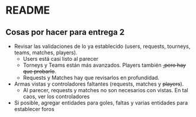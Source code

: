 # README

## Cosas por hacer para entrega 2
* Revisar las validaciones de lo ya establecido (users, requests, tourneys, teams, matches, players).
    * Users está casi listo al parecer
    * Torneys y Teams están más avanzados. Players también ~~,pero hay que probarlo~~.
    * Requests y Matches hay que revisarlos en profundidad.
* Armas vistas y controladores faltantes (requests, matches y ~~players~~).
    * Al parecer, requests y matches no son necesarios con vistas. En tal caos, ver los controladores
* Si posible, agregar entidades para goles, faltas y varias entidades para establecer foros

